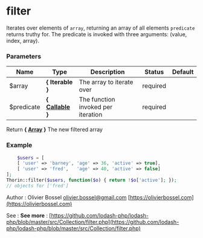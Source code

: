 # filter

Iterates over elements of `array`, returning an array of all elements
`predicate` returns truthy for. The predicate is invoked with three
arguments: (value, index, array).



### Parameters
Name  |  Type  |  Description  |  Status  |  Default
------------  |  ------------  |  ------------  |  ------------  |  ------------
$array  |  **{ Iterable }**  |  The array to iterate over  |  required  |
$predicate  |  **{ [Callable](http://php.net/manual/en/language.types.callable.php) }**  |  The function invoked per iteration  |  required  |

Return **{ [Array](http://php.net/manual/en/language.types.array.php) }** The new filtered array

### Example
```php
	$users = [
    [ 'user' => 'barney', 'age' => 36, 'active' => true],
    [ 'user' => 'fred',   'age' => 40, 'active' => false]
];
Thorin::filter($users, function($o) { return !$o['active']; });
// objects for ['fred']
```
Author : Olivier Bossel [olivier.bossel@gmail.com](mailto:olivier.bossel@gmail.com) [https://olivierbossel.com](https://olivierbossel.com)

See : **See more** : [https://github.com/lodash-php/lodash-php/blob/master/src/Collection/filter.php](https://github.com/lodash-php/lodash-php/blob/master/src/Collection/filter.php)